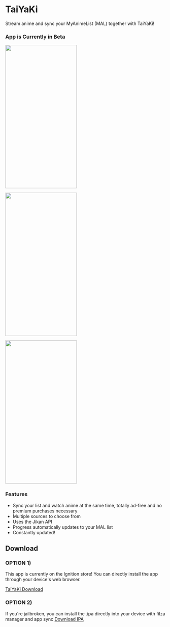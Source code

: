 # TaiYaKi


Stream anime and sync your MyAnimeList (MAL) together with TaiYaKi!

### App is Currently in Beta

<a href="Main1"><img src="https://github.com/Michael24884/TaiYaKiAnime/blob/v2/IMG_0166.PNG" align="center" height="450" width="225" ></a>

<a href="Main2"><img src="https://github.com/Michael24884/TaiYaKiAnime/blob/v2/IMG_0167.PNG" align="center" height="450" width="225" ></a>

<a href="Main3"><img src="https://github.com/Michael24884/TaiYaKiAnime/blob/v2/IMG_0168.PNG" align="center" height="450" width="225" ></a>

  ### Features

  * Sync your list and watch anime at the same time, totally ad-free and no premium purchases necessary
  * Multiple sources to choose from
  * Uses the Jikan API 
  * Progress automatically updates to your MAL list
  * Constantly updated!
  

 ## Download

### OPTION 1)
  This app is currently on the Ignition store! You can directly install the app through your device's web browser.
  
  [TaiYaKi Download](https://app.ignition.fun)
  
### OPTION 2)

  If you're jailbroken, you can install the .ipa directly into your device with filza manager and app sync
  [Download IPA](https://www.dropbox.com/s/jxk2fjb4ancrwug/Taiyaki.ipa?dl=0)
